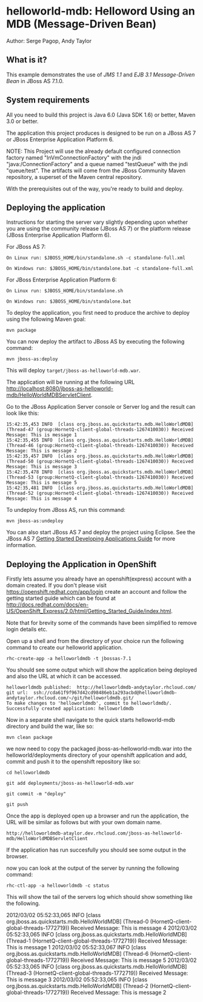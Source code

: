 helloworld-mdb: Helloword Using an MDB (Message-Driven Bean)
============================================================
Author: Serge Pagop, Andy Taylor

What is it?
-----------

This example demonstrates the use of *JMS 1.1* and *EJB 3.1 Message-Driven Bean* in JBoss AS 7.1.0.

System requirements
-------------------

All you need to build this project is Java 6.0 (Java SDK 1.6) or better, Maven
3.0 or better.

The application this project produces is designed to be run on a JBoss AS 7 or JBoss Enterprise Application Platform 6. 
 
NOTE:
This Project will use the already default configured connection factory named "InVmConnectionFactory" with the jndi "java:/ConnectionFactory" and a queue named "testQueue" with the jndi "queue/test".
The artifacts will come from the JBoss Community Maven repository, a superset of the Maven central repository.

With the prerequisites out of the way, you're ready to build and deploy.

Deploying the application
-------------------------

Instructions for starting the server vary slightly depending upon whether you are using
the community release (JBoss AS 7) or the platform release (JBoss Enterprise Application Platform 6).

For JBoss AS 7:

    On Linux run: $JBOSS_HOME/bin/standalone.sh -c standalone-full.xml

    On Windows run: $JBOSS_HOME/bin/standalone.bat -c standalone-full.xml

For JBoss Enterprise Application Platform 6:

    On Linux run: $JBOSS_HOME/bin/standalone.sh 

    On Windows run: $JBOSS_HOME/bin/standalone.bat

To deploy the application, you first need to produce the archive to deploy using
the following Maven goal:

    mvn package

You can now deploy the artifact to JBoss AS by executing the following command:

    mvn jboss-as:deploy

This will deploy `target/jboss-as-helloworld-mdb.war`.
 
The application will be running at the following URL <http://localhost:8080/jboss-as-helloworld-mdb/HelloWorldMDBServletClient>.

Go to the JBoss Application Server console or Server log and the result can look like this:

    15:42:35,453 INFO  [class org.jboss.as.quickstarts.mdb.HelloWorldMDB] (Thread-47 (group:HornetQ-client-global-threads-1267410030)) Received Message: This is message 1
    15:42:35,455 INFO  [class org.jboss.as.quickstarts.mdb.HelloWorldMDB] (Thread-46 (group:HornetQ-client-global-threads-1267410030)) Received Message: This is message 2
    15:42:35,457 INFO  [class org.jboss.as.quickstarts.mdb.HelloWorldMDB] (Thread-50 (group:HornetQ-client-global-threads-1267410030)) Received Message: This is message 3
    15:42:35,478 INFO  [class org.jboss.as.quickstarts.mdb.HelloWorldMDB] (Thread-53 (group:HornetQ-client-global-threads-1267410030)) Received Message: This is message 5
    15:42:35,481 INFO  [class org.jboss.as.quickstarts.mdb.HelloWorldMDB] (Thread-52 (group:HornetQ-client-global-threads-1267410030)) Received Message: This is message 4


To undeploy from JBoss AS, run this command:

    mvn jboss-as:undeploy

You can also start JBoss AS 7 and deploy the project using Eclipse. See the JBoss AS 7
<a href="https://docs.jboss.org/author/display/AS71/Getting+Started+Developing+Applications+Guide" title="Getting Started Developing Applications Guide">Getting Started Developing Applications Guide</a> 
for more information.

Deploying the Application in OpenShift
----------------------------------

Firstly lets assume you already have an openshift(express) account with a domain created. If you don't please visit
https://openshift.redhat.com/app/login create an account and follow the getting started guide which can be found at
http://docs.redhat.com/docs/en-US/OpenShift_Express/2.0/html/Getting_Started_Guide/index.html.

Note that for brevity some of the commands have been simplified to remove login details etc.

Open up a shell and from the directory of your choice run the following command to create our helloworld application.

    rhc-create-app -a helloworldmdb -t jbossas-7.1

You should see some output which will show the application being deployed and also the URL at which it can be accessed.

    helloworldmdb published:  http://helloworldmdb-andytaylor.rhcloud.com/
    git url:  ssh://cda61f9f967d42cd98486eb1a293acbd@helloworldmdb-andytaylor.rhcloud.com/~/git/helloworldmdb.git/
    To make changes to 'helloworldmdb', commit to helloworldmdb/.
    Successfully created application: helloworldmdb

Now in a separate shell navigate to the quick starts helloworld-mdb directory and build the war, like so:

    mvn clean package

we now need to copy the packaged jboss-as-helloworld-mdb.war into the helloworld/deployments directory of your openshift
application and add, commit and push it to the openshift repository like so:

    cd helloworldmdb

    git add deployments/jboss-as-helloworld-mdb.war

    git commit -m "deploy"

    git push

Once the app is deployed open up a browser and run the application, the URL will be similar as follows but with your own
domain name.

    http://helloworldmdb-ataylor.dev.rhcloud.com/jboss-as-helloworld-mdb/HelloWorldMDBServletClient

If the application has run succesfully you should see some output in the browser.

now you can look at the output of the server by running the following command:

    rhc-ctl-app -a helloworldmdb -c status

This will show the tail of the servers log which should show something like the following.

2012/03/02 05:52:33,065 INFO  [class org.jboss.as.quickstarts.mdb.HelloWorldMDB] (Thread-0 (HornetQ-client-global-threads-1772719)) Received Message: This is message 4
2012/03/02 05:52:33,065 INFO  [class org.jboss.as.quickstarts.mdb.HelloWorldMDB] (Thread-1 (HornetQ-client-global-threads-1772719)) Received Message: This is message 1
2012/03/02 05:52:33,067 INFO  [class org.jboss.as.quickstarts.mdb.HelloWorldMDB] (Thread-6 (HornetQ-client-global-threads-1772719)) Received Message: This is message 5
2012/03/02 05:52:33,065 INFO  [class org.jboss.as.quickstarts.mdb.HelloWorldMDB] (Thread-3 (HornetQ-client-global-threads-1772719)) Received Message: This is message 3
2012/03/02 05:52:33,065 INFO  [class org.jboss.as.quickstarts.mdb.HelloWorldMDB] (Thread-2 (HornetQ-client-global-threads-1772719)) Received Message: This is message 2

